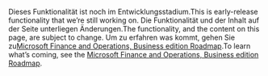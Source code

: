 <span data-ttu-id="67ba4-101">Dieses Funktionalität ist noch im Entwicklungsstadium.</span><span class="sxs-lookup"><span data-stu-id="67ba4-101">This is early-release functionality that we’re still working on.</span></span> <span data-ttu-id="67ba4-102">Die Funktionalität und der Inhalt auf der Seite unterliegen Änderungen.</span><span class="sxs-lookup"><span data-stu-id="67ba4-102">The functionality, and the content on this page, are subject to change.</span></span> <span data-ttu-id="67ba4-103">Um zu erfahren was kommt, gehen Sie zu[Microsoft Finance and Operations, Business edition Roadmap](https://go.microsoft.com/fwlink/?linkid=842139).</span><span class="sxs-lookup"><span data-stu-id="67ba4-103">To learn what’s coming, see the [Microsoft Finance and Operations, Business edition Roadmap](https://go.microsoft.com/fwlink/?linkid=842139).</span></span>